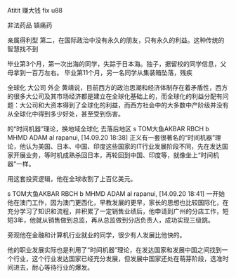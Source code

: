 

Atitit 赚大钱 fix u88

非法药品
镇痛药


亲属得利型
第二，在国际政治中没有永久的朋友，只有永久的利益。这种传统的智慧找不到

毕业第3个月，第一次出海的同学，失踪于日本海。独子，据留校的同学信息，父母拿到一百万左右。
毕业第11个月，另一名同学从集装箱坠落，残疾

全球化 大公司 外企 
黄靖说，目前西方的政治思潮和经济体制存在着矛盾性，西方的很多大公司及其市场经济都是建立在全球化基础上的，而全球化的利益分配有问题：大公司和大资本得到了全球化的利益，而西方社会中的大多数中产阶级并没有从全球化中得到多少好处，甚至受到伤害。

的“时间机器”理论，换地域全球化 去落后地区
s TOM大鱼AKBAR RBCH b MHMD ADAM al rapanui, [14.09.20 18:38]
正义有一套很著名的“时间机器”理论，他认为美国、日本、中国、印度这些国家的IT行业发展阶段不同，先在发达国家开展业务，等时机成熟杀回日本，再轮回到中国、印度等，就像坐上“时间机器”一样。

 
用这套投资逻辑，他在全球收割了上百亿美元。

s TOM大鱼AKBAR RBCH b MHMD ADAM al rapanui, [14.09.20 18:41]
一开始他在澳门工作，因为澳门更西化，早教发展的更早，家长的思想也比较国际化，在充分学习了知识和流程，并积累了一定销售业绩后，他申请到广州的分店工作，短短3年，他就从销售做到总监，再从总监做到分店负责人，成功实现三级跳。

旁观他在金融和计算机行业就业的同学，很少有人发展比他快的。

他的职业发展实际也是利用了“时间机器”理论，在发达国家和发展中国之间找到一个行业，这个行业发达国家已经充分发展，但发展中国家还处在萌芽阶段，选准时间进去，耐心等待行业的爆发。
